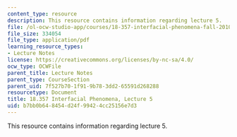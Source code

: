 ```yaml
---
content_type: resource
description: This resource contains information regarding lecture 5.
file: /ol-ocw-studio-app/courses/18-357-interfacial-phenomena-fall-2010/b7bb0b648454d24f99424cc25156e7d3_MIT18_357F10_Lecture5.pdf
file_size: 334054
file_type: application/pdf
learning_resource_types:
- Lecture Notes
license: https://creativecommons.org/licenses/by-nc-sa/4.0/
ocw_type: OCWFile
parent_title: Lecture Notes
parent_type: CourseSection
parent_uid: 7f527b70-1f91-9b78-3dd2-65591d268288
resourcetype: Document
title: 18.357 Interfacial Phenomena, Lecture 5
uid: b7bb0b64-8454-d24f-9942-4cc25156e7d3
---
```

This resource contains information regarding lecture 5.